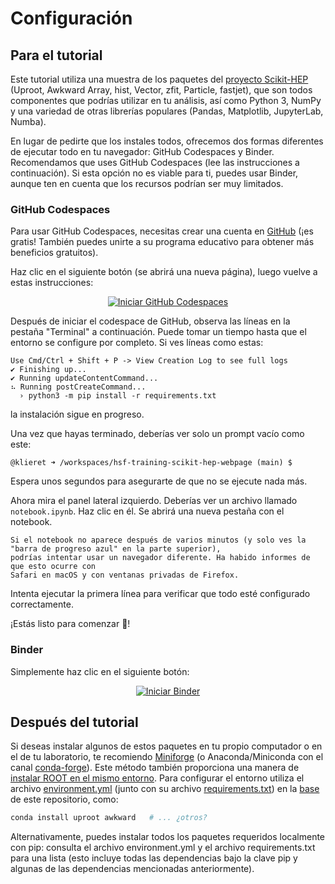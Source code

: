 # Configuración

## Para el tutorial

Este tutorial utiliza una muestra de los paquetes del [proyecto Scikit-HEP](https://scikit-hep.org/) (Uproot, Awkward Array, hist, Vector, zfit, Particle, fastjet), que son todos componentes que podrías utilizar en tu análisis, así como Python 3, NumPy y una variedad de otras librerías populares (Pandas, Matplotlib, JupyterLab, Numba).

En lugar de pedirte que los instales todos, ofrecemos dos formas diferentes de ejecutar todo en tu navegador: GitHub Codespaces y Binder.
Recomendamos que uses GitHub Codespaces (lee las instrucciones a continuación). Si esta opción no es viable para ti, puedes usar Binder, aunque ten en cuenta que los recursos podrían ser muy limitados.

### GitHub Codespaces

<!--
<p align="center">
  <iframe width="427" height="251" src="https://www.youtube.com/embed/gcAuyqW4QRc" frameborder="0" allow="accelerometer; autoplay; encrypted-media; gyroscope; picture-in-picture" allowfullscreen></iframe>
</p>
-->

Para usar GitHub Codespaces, necesitas crear una cuenta en [GitHub](https://github.com/) (¡es gratis! También puedes unirte a su programa educativo para obtener más beneficios gratuitos).

Haz clic en el siguiente botón (se abrirá una nueva página), luego vuelve a estas instrucciones:

<p align="center">
  <a href="https://codespaces.new/hsf-training/hsf-training-scikit-hep-webpage-es?quickstart=1" target="_blank">
    <img src="https://github.com/codespaces/badge.svg" alt="Iniciar GitHub Codespaces">
  </a>
</p>

Después de iniciar el codespace de GitHub, observa las líneas en la pestaña "Terminal" a continuación. Puede tomar un tiempo hasta que el entorno se configure por completo. Si ves líneas como estas:

```
Use Cmd/Ctrl + Shift + P -> View Creation Log to see full logs
✔ Finishing up...
✔ Running updateContentCommand...
⠦ Running postCreateCommand...
  › python3 -m pip install -r requirements.txt
```

la instalación sigue en progreso.

Una vez que hayas terminado, deberías ver solo un prompt vacío como este:

```
@klieret ➜ /workspaces/hsf-training-scikit-hep-webpage (main) $
```

Espera unos segundos para asegurarte de que no se ejecute nada más.

Ahora mira el panel lateral izquierdo. Deberías ver un archivo llamado `notebook.ipynb`. Haz clic en él.
Se abrirá una nueva pestaña con el notebook.

```{admonition} Nota
Si el notebook no aparece después de varios minutos (y solo ves la "barra de progreso azul" en la parte superior),
podrías intentar usar un navegador diferente. Ha habido informes de que esto ocurre con
Safari en macOS y con ventanas privadas de Firefox.
```

Intenta ejecutar la primera línea para verificar que todo esté configurado correctamente.

¡Estás listo para comenzar 🎉!

### Binder

Simplemente haz clic en el siguiente botón:

<p align="center">
  <a href="https://mybinder.org/v2/gh/hsf-training/hsf-training-scikit-hep-webpage-es/main?urlpath=lab" target="_blank">
    <img src="https://mybinder.org/badge_logo.svg" alt="Iniciar Binder">
  </a>
</p>

## Después del tutorial

Si deseas instalar algunos de estos paquetes en tu propio computador o en el de tu laboratorio, te recomiendo [Miniforge](https://github.com/conda-forge/miniforge) (o Anaconda/Miniconda con el canal [conda-forge](https://conda-forge.org/docs/user/introduction.html#how-can-i-install-packages-from-conda-forge)). Este método también proporciona una manera de [instalar ROOT en el mismo entorno](https://github.com/conda-forge/root-feedstock#readme). Para configurar el entorno utiliza el archivo [environment.yml](https://github.com/hsf-training/hsf-training-scikit-hep-webpage/blob/main/environment.yml) (junto con su archivo [requirements.txt](https://github.com/hsf-training/hsf-training-scikit-hep-webpage/blob/main/requirements.txt)) en la [base](https://github.com/hsf-training/hsf-training-scikit-hep-webpage) de este repositorio, como:

```bash
conda install uproot awkward   # ... ¿otros?
```

Alternativamente, puedes instalar todos los paquetes requeridos localmente con pip: consulta el archivo environment.yml y el archivo requirements.txt para una lista (esto incluye todas las dependencias bajo la clave pip y algunas de las dependencias mencionadas anteriormente).
